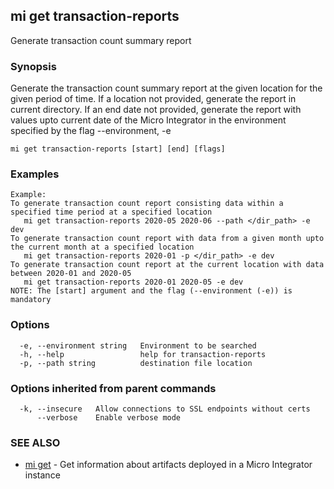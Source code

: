 ## mi get transaction-reports

Generate transaction count summary report

### Synopsis

Generate the transaction count summary report at the given location for the given period of time.
If a location not provided, generate the report in current directory.
If an end date not provided, generate the report with values upto current date of the Micro Integrator in the environment specified by the flag --environment, -e

```
mi get transaction-reports [start] [end] [flags]
```

### Examples

```
Example:
To generate transaction count report consisting data within a specified time period at a specified location
   mi get transaction-reports 2020-05 2020-06 --path </dir_path> -e dev
To generate transaction count report with data from a given month upto the current month at a specified location
   mi get transaction-reports 2020-01 -p </dir_path> -e dev
To generate transaction count report at the current location with data between 2020-01 and 2020-05
   mi get transaction-reports 2020-01 2020-05 -e dev
NOTE: The [start] argument and the flag (--environment (-e)) is mandatory
```

### Options

```
  -e, --environment string   Environment to be searched
  -h, --help                 help for transaction-reports
  -p, --path string          destination file location
```

### Options inherited from parent commands

```
  -k, --insecure   Allow connections to SSL endpoints without certs
      --verbose    Enable verbose mode
```

### SEE ALSO

* [mi get](mi_get.md)	 - Get information about artifacts deployed in a Micro Integrator instance

